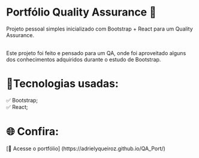 <h1>Portfólio Quality Assurance 🧪</h1>

<p align="start">Projeto pessoal simples inicializado com Bootstrap + React para um Quality Assurance.</p><br>
Este projeto foi feito e pensado para um QA, onde foi aproveitado alguns dos conhecimentos adquiridos durante o estudo de Bootstrap.

<h1>🔧Tecnologias usadas:</h1>

<p align="start">
✅ Bootstrap; <br>
✅ React;
</p>

<h1 align="start"> 🌐 Confira:</h1>
[🔗 Acesse o portfólio] (https://adrielyqueiroz.github.io/QA_Port/)


